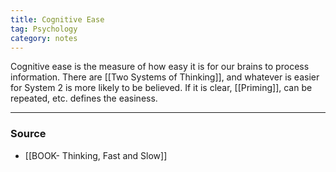 ```yaml
---
title: Cognitive Ease
tag: Psychology 
category: notes
---
```


Cognitive ease is the measure of how easy it is for our brains to process information. There are [[Two Systems of Thinking]], and whatever is easier for System 2 is more likely to be believed. If it is clear, [[Priming]], can be repeated, etc. defines the easiness. 

--- 
### Source
- [[BOOK- Thinking, Fast and Slow]]